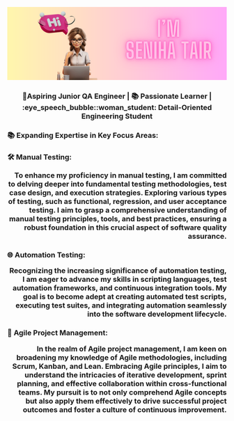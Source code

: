 <div align="center">

![Header image](https://github.com/stsenii/stsenii/blob/main/image.png)

</div>

<h3 align="center"> 🚀Aspiring Junior QA Engineer |  📚 Passionate Learner  | :eye_speech_bubble::woman_student: Detail-Oriented Engineering Student


<h3 style="text-align: justify;"> 📚 Expanding Expertise in Key Focus Areas:</h3>

<h3 style="text-align: justify;"> 🛠️ <strong>Manual Testing:</strong></p>
<p align="right">    To enhance my proficiency in manual testing, I am committed to delving deeper into fundamental testing methodologies, test case design, and execution strategies. Exploring various types of testing, such as functional, regression, and user acceptance testing. I aim to grasp a comprehensive understanding of manual testing principles, tools, and best practices, ensuring a robust foundation in this crucial aspect of software quality assurance.</p>
<h3 style="text-align: justify;"> 🌐 <strong>Automation Testing:</strong></p>
<p align="right">    Recognizing the increasing significance of automation testing, I am eager to advance my skills in scripting languages, test automation frameworks, and continuous integration tools. My goal is to become adept at creating automated test scripts, executing test suites, and integrating automation seamlessly into the software development lifecycle.</p>
<h3 style="text-align: justify;"> 🔄 <strong>Agile Project Management:</strong></p>
<p align="right">    In the realm of Agile project management, I am keen on broadening my knowledge of Agile methodologies, including Scrum, Kanban, and Lean. Embracing Agile principles, I aim to understand the intricacies of iterative development, sprint planning, and effective collaboration within cross-functional teams.  My pursuit is to not only comprehend Agile concepts but also apply them effectively to drive successful project outcomes and foster a culture of continuous improvement.</p>







<!--<h3 align="center">
**stsenii/stsenii** is a ✨ _special_ ✨ repository because its `README.md` (this file) appears on your GitHub profile.

Here are some ideas to get you started:

- 🚀 **Aspiring Junior QA Engineer | Passionate Learner | Detail-Oriented Engineering Student**
- 🌱 I’m currently learning ...
- 👯 I’m looking to collaborate on ...
- 🤔 I’m looking for help with ...
- 💬 Ask me about ...
- 📫 How to reach me: ...
- 😄 Pronouns: ...
- ⚡ Fun fact: ...
-->

